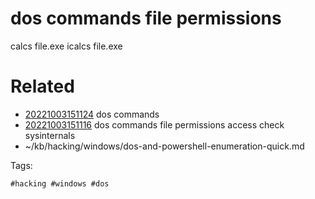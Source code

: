 # dos commands file permissions
calcs file.exe
icalcs file.exe

# Related

- [20221003151124](/zet/20221003151124/README.md) dos commands
- [20221003151116](/zet/20221003151116/README.md) dos commands file permissions access check sysinternals
- ~/kb/hacking/windows/dos-and-powershell-enumeration-quick.md

Tags:

    #hacking #windows #dos 
